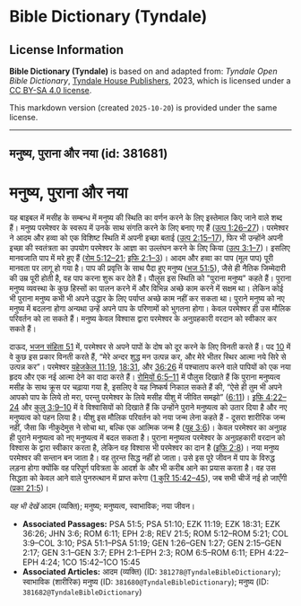 # Bible Dictionary (Tyndale)

## License Information

**Bible Dictionary (Tyndale)** is based on and adapted from: _Tyndale Open Bible Dictionary_, [Tyndale House Publishers](https://tyndaleopenresources.com/), 2023, which is licensed under a [CC BY-SA 4.0 license](https://creativecommons.org/licenses/by-sa/4.0/legalcode.en).

This markdown version (created `2025-10-20`) is provided under the same license.



--------------------------------

## मनुष्य, पुराना और नया (id: 381681)

मनुष्य, पुराना और नया
=====================

यह बाइबल में मसीह के सम्बन्ध में मनुष्य की स्थिति का वर्णन करने के लिए इस्तेमाल किए जाने वाले शब्द हैं। मनुष्य परमेश्वर के स्वरूप में उनके साथ संगति करने के लिए बनाए गए हैं ([उत्प 1:26–27](https://ref.ly/Gen1:26-Gen1:27))। परमेश्वर ने आदम और हव्वा को एक विशिष्ट स्थिति में अपनी इच्छा बताई ([उत्प 2:15–17](https://ref.ly/Gen2:15-Gen2:17)), फिर भी उन्होंने अपनी इच्छा की स्वतंत्रता का उपयोग परमेश्वर के आज्ञा का उल्लंघन करने के लिए किया ([उत्प 3:1–7](https://ref.ly/Gen3:1-Gen3:7))। इसलिए मानवजाति पाप में मरे हुए हैं ([रोम 5:12–21](https://ref.ly/Rom5:12-Rom5:21); [इफि 2:1–3](https://ref.ly/Eph2:1-Eph2:3))। आदम और हव्वा का पाप (मूल पाप) पूरी मानवता पर लागू हो गया है। पाप की प्रवृत्ति के साथ पैदा हुए मनुष्य ([भज 51:5](https://ref.ly/Ps51:5)), जैसे ही नैतिक जिम्मेदारी की उम्र पूरी होती है, वह पाप करना शुरू कर देते हैं। पौलुस इस स्थिति को "पुराना मनुष्य" कहते हैं। पुराना मनुष्य व्यवस्था के कुछ हिस्सों का पालन करने में और विभिन्न अच्छे काम करने में सक्षम था। लेकिन कोई भी पुराना मनुष्य कभी भी अपने उद्धार के लिए पर्याप्त अच्छे काम नहीं कर सकता था। पुराने मनुष्य को नए मनुष्य में बदलना होगा अन्यथा उन्हें अपने पाप के परिणामों को भुगतना होगा। केवल परमेश्वर ही उस मौलिक परिवर्तन को ला सकते हैं। मनुष्य केवल विश्वास द्वारा परमेश्वर के अनुग्रहकारी वरदान को स्वीकार कर सकते हैं।

दाऊद, [भजन संहिता 51](https://ref.ly/Ps51:1-Ps51:19) में, परमेश्वर से अपने पापों के दोष को दूर करने के लिए विनती करते हैं। पद [10](https://ref.ly/Ps51:10) में वे कुछ इस प्रकार विनती करते हैं, “मेरे अन्दर शुद्ध मन उत्पन्न कर, और मेरे भीतर स्थिर आत्मा नये सिरे से उत्पन्न कर”। परमेश्वर [यहेजकेल 11:19](https://ref.ly/Ezek11:19), [18:31](https://ref.ly/Ezek18:31), और [36:26](https://ref.ly/Ezek36:26) में पश्चाताप करने वाले पापियों को एक नया हृदय और एक नई आत्मा देने का वादा करते हैं। [रोमियों 6:5–11](https://ref.ly/Rom6:5-Rom6:11) में पौलुस दिखाते हैं कि पुराना मनुष्यत्व मसीह के साथ क्रूस पर चढ़ाया गया है, इसलिए वे यह निष्कर्ष निकाल सकते हैं की, “ऐसे ही तुम भी अपने आपको पाप के लिये तो मरा, परन्तु परमेश्वर के लिये मसीह यीशु में जीवित समझो” ([6:11](https://ref.ly/Rom6:11))। [इफि 4:22–24](https://ref.ly/Eph4:22-Eph4:24) और [कुलु 3:9–10](https://ref.ly/Col3:9-Col3:10) में वे विश्वासियों को दिखाते हैं कि उन्होंने पुराने मनुष्यत्व को उतार दिया है और नए मनुष्यत्व को पहन लिया है। यीशु इस मौलिक परिवर्तन को नया जन्म लेना कहते हैं \- दूसरा शारीरिक जन्म नहीं, जैसा कि नीकुदेमुस ने सोचा था, बल्कि एक आत्मिक जन्म है ([यूह 3:6](https://ref.ly/John3:6))। केवल परमेश्वर का अनुग्रह ही पुराने मनुष्यत्व को नए मनुष्यत्व में बदल सकता है। पुराना मनुष्यत्व परमेश्वर के अनुग्रहकारी वरदान को विश्वास के द्वारा स्वीकार करता है, लेकिन वह विश्वास भी परमेश्वर का दान है ([इफि 2:8](https://ref.ly/Eph2:8))। नया मनुष्य परमेश्वर की सन्तान बन जाता है। वह तुरन्त सिद्ध नहीं हो जाता। उसे इस पूरे जीवन में पाप के विरुद्ध लड़ना होगा क्योंकि वह परिपूर्ण पवित्रता के आदर्श के और भी करीब आने का प्रयास करता है। वह उस सिद्धता को केवल आने वाले पुनरुत्थान में प्राप्त करेगा ([1 कुरि 15:42–45](https://ref.ly/1Cor15:42-1Cor15:45)), जब सभी चीजें नई हो जाएँगी ([प्रका 21:5](https://ref.ly/Rev21:5))।

*यह भी देखें* आदम (व्यक्ति); मनुष्य; मनुष्यत्व, स्वाभाविक; नया जीवन।

* **Associated Passages:** PSA 51:5; PSA 51:10; EZK 11:19; EZK 18:31; EZK 36:26; JHN 3:6; ROM 6:11; EPH 2:8; REV 21:5; ROM 5:12–ROM 5:21; COL 3:9–COL 3:10; PSA 51:1–PSA 51:19; GEN 1:26–GEN 1:27; GEN 2:15–GEN 2:17; GEN 3:1–GEN 3:7; EPH 2:1–EPH 2:3; ROM 6:5–ROM 6:11; EPH 4:22–EPH 4:24; 1CO 15:42–1CO 15:45
* **Associated Articles:** आदम (व्यक्ति) (ID: `381278@TyndaleBibleDictionary`); स्वाभाविक (शारीरिक) मनुष्य (ID: `381680@TyndaleBibleDictionary`); मनुष्य (ID: `381682@TyndaleBibleDictionary`)

